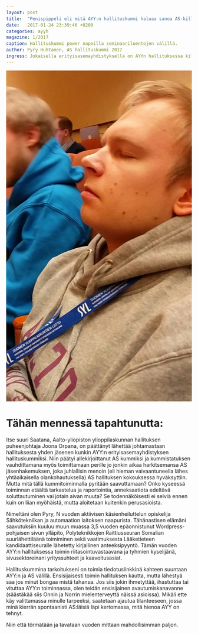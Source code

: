 ```yaml
---
layout: post
title:  "Penispippeli eli mitä AYY:n hallituskummi haluaa sanoa AS-killalle"
date:   2017-01-24 23:39:46 +0200
categories: ayyh
magazine: 1/2017
caption: Hallituskummi power napeilla seminaariluentojen välillä.
author: Pyry Huhtanen, AS hallituskummi 2017
ingress: Jokaisella erityisasemayhdistyksellä on AYYn hallituksessa kiltakummi. Meillä on Pyry Huhtanen
---
```


![Pyry Huhtanen](/static/2017-02/pyry_huhtanen.jpg)

# Tähän mennessä tapahtunutta:
Itse suuri Saatana, Aalto-yliopiston ylioppilaskunnan hallituksen puheenjohtaja Joona Orpana, on päättänyt lähettää johtamastaan hallituksesta yhden jäsenen kunkin AYY:n erityisasemayhdistyksen hallituskummiksi. Niin päätyi allekirjoittanut AS kummiksi ja kummistatuksen vauhdittamana myös toimittamaan perille jo jonkin aikaa harkitsemansa AS jäsenhakemuksen, joka juhlallisin menoin (eli hieman vaivaantuneella lähes yhtäaikaisella olankohautuksella) AS hallituksen kokouksessa hyväksyttiin. Mutta mitä tällä kummitoiminnalla pyritään saavuttamaan? Onko kyseessä toiminnan etäältä tarkastelua ja raportointia, anneksaatiota edeltävä soluttautuminen vai jotain aivan muuta? Se todennäköisesti ei selviä ennen kuin on liian myöhäistä, mutta aloitetaan kuitenkin perusasioista.

Nimeltäni olen Pyry, N vuoden aktiivisen käsienheiluttelun opiskelija Sähkötekniikan ja automaation laitoksen naapurista. Tähänastisen elämäni saavutuksiin kuuluu muun muassa 3,5 vuoden epäonnistunut Wordpress-pohjaisen sivun ylläpito, Polyteknikkojen Raittiusseuran Somalian suurlähettiläänä toimiminen sekä vaatimuksesta Lääketieteen kandidaattiseuralle lähetetty kirjallinen anteeksipyyntö. Tämän vuoden AYY:n hallituksessa toimin riitasointuvastaavana ja tyhmien kyselijänä, sivusektoreinani yrityssuhteet ja kaavoitusasiat.

Hallituskummina tarkoitukseni on toimia tiedotuslinkkinä kahteen suuntaan AYY:n ja AS välillä. Ensisijaisesti toimin hallituksen kautta, mutta lähestyä saa jos minut bongaa mistä tahansa. Jos siis jokin ihmetyttää, ihastuttaa tai vituttaa AYY:n toiminnassa, olen teidän ensisijainen avautumiskanavanne (säästäkää siis Onnin ja Norrin mielenterveyttä näissä asioissa). Mikäli ette käy valittamassa minulle tarpeeksi, saatetaan ajautua tilanteeseen, jossa minä kierrän spontaanisti AS:läisiä läpi kertomassa, mitä hienoa AYY on tehnyt.

Niin että törmätään ja tavataan vuoden mittaan mahdollisimman paljon.

